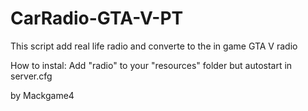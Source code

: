 # CarRadio-GTA-V-PT

This script add real life radio and converte to the in game GTA V radio

How to instal:
Add "radio" to your "resources" folder
but autostart in server.cfg

by Mackgame4
